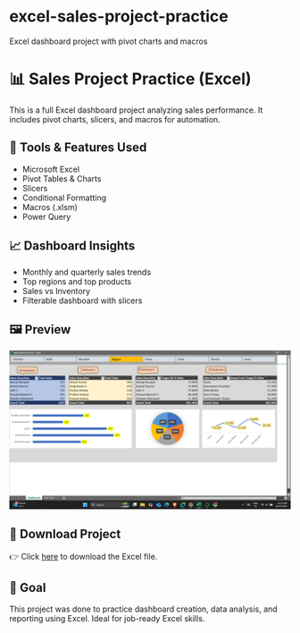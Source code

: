 # excel-sales-project-practice
Excel dashboard project with pivot charts and macros
# 📊 Sales Project Practice (Excel)

This is a full Excel dashboard project analyzing sales performance. It includes pivot charts, slicers, and macros for automation.

## 🔧 Tools & Features Used
- Microsoft Excel
- Pivot Tables & Charts
- Slicers
- Conditional Formatting
- Macros (.xlsm)
- Power Query

## 📈 Dashboard Insights
- Monthly and quarterly sales trends
- Top regions and top products
- Sales vs Inventory
- Filterable dashboard with slicers

## 🖼️ Preview

![Dashboard Preview](Dashboard_Preview.png)

## 📁 Download Project
👉 Click [here](sales%20project%20practice.xlsm) to download the Excel file.

## 🎯 Goal
This project was done to practice dashboard creation, data analysis, and reporting using Excel. Ideal for job-ready Excel skills.
